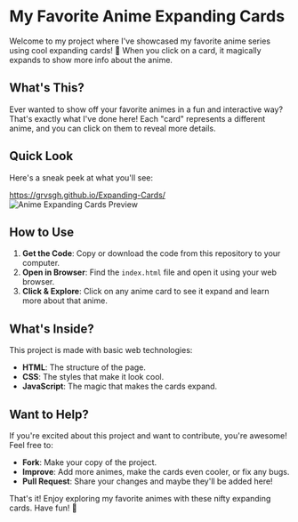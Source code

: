 # My Favorite Anime Expanding Cards

Welcome to my project where I've showcased my favorite anime series using cool expanding cards! 🎉 When you click on a card, it magically expands to show more info about the anime.

## What's This?

Ever wanted to show off your favorite animes in a fun and interactive way? That's exactly what I've done here! Each "card" represents a different anime, and you can click on them to reveal more details.

## Quick Look

Here's a sneak peek at what you'll see:

https://grvsgh.github.io/Expanding-Cards/
![Anime Expanding Cards Preview](preview.gif)

## How to Use

1. **Get the Code**: Copy or download the code from this repository to your computer.
2. **Open in Browser**: Find the `index.html` file and open it using your web browser.
3. **Click & Explore**: Click on any anime card to see it expand and learn more about that anime.

## What's Inside?

This project is made with basic web technologies:

- **HTML**: The structure of the page.
- **CSS**: The styles that make it look cool.
- **JavaScript**: The magic that makes the cards expand.

## Want to Help?

If you're excited about this project and want to contribute, you're awesome! Feel free to:

- **Fork**: Make your copy of the project.
- **Improve**: Add more animes, make the cards even cooler, or fix any bugs.
- **Pull Request**: Share your changes and maybe they'll be added here!



That's it! Enjoy exploring my favorite animes with these nifty expanding cards. Have fun! 🚀
